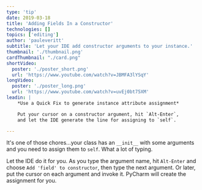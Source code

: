```yaml
---
type: 'tip'
date: 2019-03-18
title: 'Adding Fields In a Constructor'
technologies: []
topics: ['editing']
author: 'pauleveritt'
subtitle: 'Let your IDE add constructor arguments to your instance.'
thumbnail: './thumbnail.png'
cardThumbnail: "./card.png"
shortVideo:
  poster: './poster_short.png'
  url: 'https://www.youtube.com/watch?v=JBMFA3lYSqY'
longVideo:
  poster: './poster_long.png'
  url: 'https://www.youtube.com/watch?v=uvEj0bt75XM'
leadin: |
    *Use a Quick Fix to generate instance attribute assignment*    

    Put your cursor on a constructor argument, hit `Alt-Enter`, 
    and let the IDE generate the line for assigning to `self`.

---
```


It's one of those chores...your class has an `__init__` with some arguments 
and you need to assign them to `self`. What a lot of typing.

Let the IDE do it for you. As you type the argument name, hit `Alt-Enter` 
and choose `Add 'field' to constructor`, then type the next argument. Or 
later, put the cursor on each argument and invoke it. PyCharm will create 
the assignment for you.
